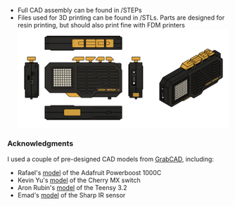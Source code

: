 - Full CAD assembly can be found in /STEPs
- Files used for 3D printing can be found in /STLs. Parts are designed for resin printing, but should also print fine with FDM printers
![](https://github.com/friedpies/moon-germs/blob/master/Photos/MOON_GERMS_DRAWING.png)

### Acknowledgments
I used a couple of pre-designed CAD models from [GrabCAD](www.grabcad.com), including:
- Rafael's [model](https://grabcad.com/library/adafruit-powerboost-1000c-3) of the Adafruit Powerboost 1000C 
- Kevin Yu's [model](https://grabcad.com/library/cherry-mx-switches-mx-1) of the Cherry MX switch
- Aron Rubin's [model](https://grabcad.com/library/teensy-3-2-2) of the Teensy 3.2
- Emad's [model](https://grabcad.com/library/sharp-gp2y0a21yk0f) of the Sharp IR sensor
